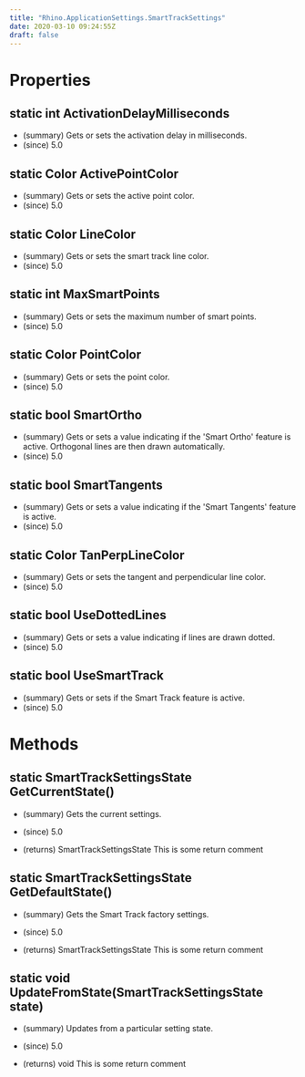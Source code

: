 ```yaml
---
title: "Rhino.ApplicationSettings.SmartTrackSettings"
date: 2020-03-10 09:24:55Z
draft: false
---
```


# Properties
## static int ActivationDelayMilliseconds
- (summary) Gets or sets the activation delay in milliseconds.
- (since) 5.0
## static Color ActivePointColor
- (summary) Gets or sets the active point color.
- (since) 5.0
## static Color LineColor
- (summary) Gets or sets the smart track line color.
- (since) 5.0
## static int MaxSmartPoints
- (summary) Gets or sets the maximum number of smart points.
- (since) 5.0
## static Color PointColor
- (summary) Gets or sets the point color.
- (since) 5.0
## static bool SmartOrtho
- (summary) Gets or sets a value indicating if the 'Smart Ortho' feature is active.
     Orthogonal lines are then drawn automatically.
- (since) 5.0
## static bool SmartTangents
- (summary) Gets or sets a value indicating if the 'Smart Tangents' feature is active.
- (since) 5.0
## static Color TanPerpLineColor
- (summary) Gets or sets the tangent and perpendicular line color.
- (since) 5.0
## static bool UseDottedLines
- (summary) Gets or sets a value indicating if lines are drawn dotted.
- (since) 5.0
## static bool UseSmartTrack
- (summary) Gets or sets if the Smart Track feature is active.
- (since) 5.0
# Methods
## static SmartTrackSettingsState GetCurrentState()
- (summary) 
     Gets the current settings.
     
- (since) 5.0
- (returns) SmartTrackSettingsState This is some return comment
## static SmartTrackSettingsState GetDefaultState()
- (summary) 
     Gets the Smart Track factory settings.
     
- (since) 5.0
- (returns) SmartTrackSettingsState This is some return comment
## static void UpdateFromState(SmartTrackSettingsState state)
- (summary) 
     Updates from a particular setting state.
     
- (since) 5.0
- (returns) void This is some return comment
